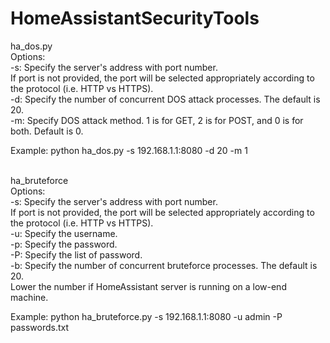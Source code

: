 # HomeAssistantSecurityTools
ha_dos.py<br />
Options:<br />
        -s: Specify the server's address with port number.<br />
            If port is not provided, the port will be selected appropriately according to the protocol (i.e. HTTP vs HTTPS).<br />
        -d: Specify the number of concurrent DOS attack processes. The default is 20.<br />
        -m: Specify DOS attack method. 1 is for GET, 2 is for POST, and 0 is for both. Default is 0.<br />

Example: python ha_dos.py -s 192.168.1.1:8080 -d 20 -m 1<br />
<br />

ha_bruteforce<br />
Options:<br />
        -s: Specify the server's address with port number.<br />
            If port is not provided, the port will be selected appropriately according to the protocol (i.e. HTTP vs HTTPS).<br />
        -u: Specify the username.<br />
        -p: Specify the password.<br />
        -P: Specify the list of password.<br />
        -b: Specify the number of concurrent bruteforce processes. The default is 20.<br />
            Lower the number if HomeAssistant server is running on a low-end machine.<br />

Example: python ha_bruteforce.py -s 192.168.1.1:8080 -u admin -P passwords.txt
